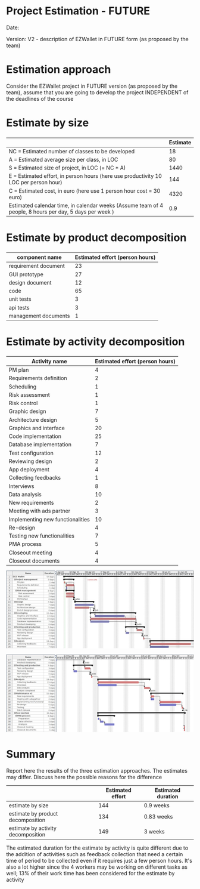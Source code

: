 # Project Estimation - FUTURE
Date:

Version: V2 - description of EZWallet in FUTURE form (as proposed by the team)


# Estimation approach
Consider the EZWallet  project in FUTURE version (as proposed by the team), assume that you are going to develop the project INDEPENDENT of the deadlines of the course
# Estimate by size
### 
|             | Estimate                        |
| ----------- | ------------------------------- |
| NC =  Estimated number of classes to be developed   | 18 |
|  A = Estimated average size per class, in LOC       | 80 |
| S = Estimated size of project, in LOC (= NC * A) | 1440 |
| E = Estimated effort, in person hours (here use productivity 10 LOC per person hour)  | 144 |
| C = Estimated cost, in euro (here use 1 person hour cost = 30 euro) | 4320 |
| Estimated calendar time, in calendar weeks (Assume team of 4 people, 8 hours per day, 5 days per week ) | 0.9 |

# Estimate by product decomposition
### 
|         component name    | Estimated effort (person hours)   |
| ----------- | ------------------------------- |
|requirement document    | 23 |
| GUI prototype |27|
|design document |12|
|code |65|
| unit tests |3|
| api tests |3|
| management documents  |1|



# Estimate by activity decomposition
### 
|         Activity name    | Estimated effort (person hours)   |
| ----------- | ------------------------------- |
| PM plan | 4 |
|Requirements definition|2|
|Scheduling|1|
|Risk assessment|1|
|Risk control|1|
|Graphic design|7|
|Architecture design|5|
|Graphics and interface|20|
|Code implementation|25|
|Database implementation|7|
|Test configuration|12|
|Reviewing design|2|
|App deployment|4|
|Collecting feedbacks|1|
|Interviews|8|
|Data analysis|10|
|New requirements|2|
|Meeting with ads partner|3|
|Implementing new  functionalities|10|
|Re-design|4|
|Testing new functionalities|7|
|PMA process|5|
|Closeout meeting|4|
|Closeout documents|4|

![](images/gantt_v2_pt1.png)

![](images/gantt_v2_pt2.png)



# Summary

Report here the results of the three estimation approaches. The  estimates may differ. Discuss here the possible reasons for the difference

|             | Estimated effort                        |   Estimated duration |
| ----------- | ------------------------------- | ---------------|
| estimate by size |144|0.9 weeks|
| estimate by product decomposition |134|0.83 weeks|
| estimate by activity decomposition |149|3 weeks|



The estimated duration for the estimate by activity is quite different due to the addition of activities such as feedback collection that need a certain time of period to be collected even if it requires just a few person hours.
It's also a lot higher since the 4 workers may be working on different tasks as well; 13% of their work time has been considered for the estimate by activity
